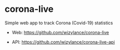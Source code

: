 # corona-live

Simple web app to track Corona (Covid-19) statistics

* Web: https://github.com/wizylance/corona-live

* API: https://github.com/wizylance/corona-live-api
